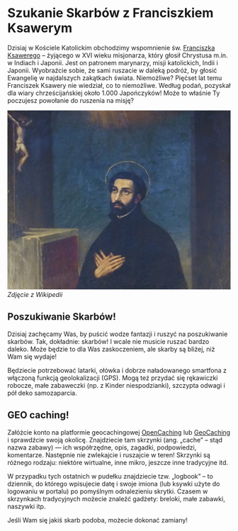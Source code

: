 # Szukanie Skarbów z Franciszkiem Ksawerym

Dzisiaj w Kościele Katolickim obchodzimy wspomnienie św. [Franciszka Ksawerego](https://pl.wikipedia.org/wiki/Franciszek_Ksawery) – żyjącego w XVI wieku misjonarza, który głosił Chrystusa m.in. w Indiach i Japonii. Jest on patronem marynarzy, misji katolickich, Indii i Japonii. Wyobraźcie sobie, że sami ruszacie w daleką podróż, by głosić Ewangelię w najdalszych zakątkach świata. Niemożliwe? Pięćset lat temu Franciszek Ksawery nie wiedział, co to niemożliwe. Według podań, pozyskał dla wiary chrześcijańskiej około 1.000 Japończyków! Może to właśnie Ty poczujesz powołanie do ruszenia na misję?

![Zdjęcie](/img/xavery.jpg)
*Zdjęcie z Wikipedii*

## Poszukiwanie Skarbów!

Dzisiaj zachęcamy Was, by puścić wodze fantazji i ruszyć na poszukiwanie skarbów. Tak, dokładnie: skarbów! I wcale nie musicie ruszać bardzo daleko. Może będzie to dla Was zaskoczeniem, ale skarby są bliżej, niż Wam się wydaje! 

Będziecie potrzebować latarki, ołówka i dobrze naładowanego smartfona z włączoną funkcją geolokalizacji (GPS). Mogą też przydać się rękawiczki robocze, małe zabaweczki (np. z Kinder niespodzianki), szczypta odwagi i pół deko samozaparcia. 

## GEO caching!

Załóżcie konto na platformie geocachingowej [OpenCaching](https://opencaching.pl/) lub [GeoCaching](https://www.geocaching.com) i sprawdźcie swoją okolicę. Znajdziecie tam skrzynki (ang. „cache” – stąd nazwa zabawy) — ich współrzędne, opis, zagadki, podpowiedzi, komentarze. Następnie nie zwlekajcie i ruszajcie w teren! Skrzynki są różnego rodzaju: niektóre wirtualne, inne mikro, jeszcze inne tradycyjne itd.

W przypadku tych ostatnich w pudełku znajdziecie tzw. „logbook” – to dziennik, do którego wpisujecie datę i swoje imiona (lub ksywki użyte do logowaniu w portalu) po pomyślnym odnalezieniu skrytki. Czasem w skrzynkach tradycyjnych możecie znaleźć gadżety: breloki, małe zabawki, naszywki itp.

Jeśli Wam się jakiś skarb podoba, możecie dokonać zamiany!